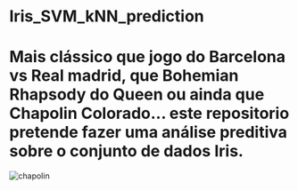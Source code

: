# Iris_SVM_kNN_prediction
<h1>Mais clássico que jogo do Barcelona vs Real madrid, que Bohemian Rhapsody do Queen ou ainda que Chapolin Colorado... este repositorio pretende fazer uma análise preditiva sobre o conjunto de dados Iris.</h1>
<img src="https://media.tenor.com/images/0a7678fa23a5fb4c1d0b3b3df3f58314/tenor.gif" border="0" alt="chapolin" />
